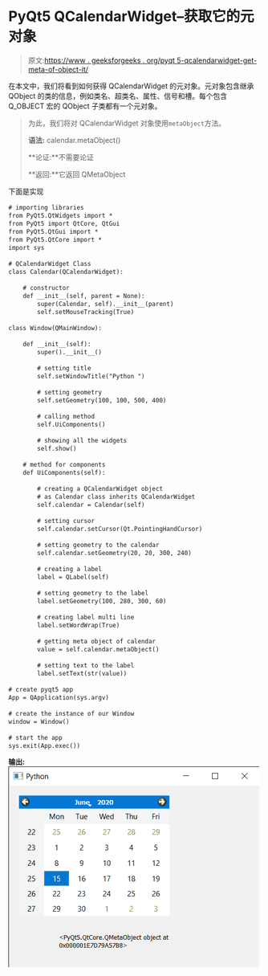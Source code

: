 # PyQt5 QCalendarWidget–获取它的元对象

> 原文:[https://www . geeksforgeeks . org/pyqt 5-qcalendarwidget-get-meta-of-object-it/](https://www.geeksforgeeks.org/pyqt5-qcalendarwidget-getting-meta-object-of-it/)

在本文中，我们将看到如何获得 QCalendarWidget 的元对象。元对象包含继承 QObject 的类的信息，例如类名、超类名、属性、信号和槽。每个包含 Q_OBJECT 宏的 QObject 子类都有一个元对象。

> 为此，我们将对 QCalendarWidget 对象使用`metaObject`方法。
> 
> **语法:** calendar.metaObject()
> 
> **论证:**不需要论证
> 
> **返回:**它返回 QMetaObject

下面是实现

```
# importing libraries
from PyQt5.QtWidgets import * 
from PyQt5 import QtCore, QtGui
from PyQt5.QtGui import * 
from PyQt5.QtCore import * 
import sys

# QCalendarWidget Class
class Calendar(QCalendarWidget):

    # constructor
    def __init__(self, parent = None):
        super(Calendar, self).__init__(parent)
        self.setMouseTracking(True)

class Window(QMainWindow):

    def __init__(self):
        super().__init__()

        # setting title
        self.setWindowTitle("Python ")

        # setting geometry
        self.setGeometry(100, 100, 500, 400)

        # calling method
        self.UiComponents()

        # showing all the widgets
        self.show()

    # method for components
    def UiComponents(self):

        # creating a QCalendarWidget object
        # as Calendar class inherits QCalendarWidget
        self.calendar = Calendar(self)

        # setting cursor
        self.calendar.setCursor(Qt.PointingHandCursor)

        # setting geometry to the calendar
        self.calendar.setGeometry(20, 20, 300, 240)

        # creating a label
        label = QLabel(self)

        # setting geometry to the label
        label.setGeometry(100, 280, 300, 60)

        # creating label multi line
        label.setWordWrap(True)

        # getting meta object of calendar
        value = self.calendar.metaObject()

        # setting text to the label
        label.setText(str(value))

# create pyqt5 app
App = QApplication(sys.argv)

# create the instance of our Window
window = Window()

# start the app
sys.exit(App.exec())
```

**输出:**
![](img/52499b62463185c2ab216c54b1bd5840.png)